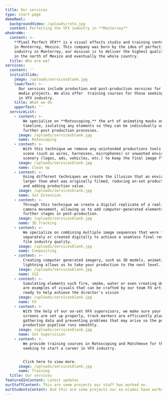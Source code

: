 ```yaml
---
title: Our services
type: start-page
demoReel:
  backgroundVideo: /uploads/roto.jpg
  content: Perfecting the VFX industry in **Monterrey**
whoAreWe:
  content: >-
    **Pixel Perfect VFX** is a visual effects studio and training center based
    in Monterrey, Mexico. This company was born by the idea of perfecting the
    industry in Monterrey, our mission is to deliver the highest quality product
    in the north of Mexico and eventually the whole country.
  title: Who are we?
services:
  content: ''
  initialSlide:
    image: /uploads/servicesblank.jpg
    lowerText: >-
      Our services include production and post-production services for visual
      media projects. We also offer  training courses for those seeking a career
      in VFX industry. 
    title: What we do
    upperText: ''
  serviceList:
    - content: >-
        We specialize on **Rotoscoping,** the art of animating masks on a
        timeline, isolating any elements so they can be individually used in
        further post production processes.
      image: /uploads/servicesblank.jpg
      name: Rotoscoping
    - content: >-
        With this technique we remove any unintended productions tools from a
        scene (such as wires, harnesses, microphones) or unwanted environment
        scenery (logos, ads, vehicles, etc.) to keep the final image flawless.
      image: /uploads/servicesblank.jpg
      name: Clean up
    - content: >-
        Using different techniques we create the illusion that an environment is
        larger than what was originally filmed, reducing on-set production costs
        and adding production value.
      image: /uploads/servicesblank.jpg
      name: Set Extension
    - content: >-
        Through this technique we create a digital replicate of a real-life
        camera movement, allowing us to add computer-generated elements during
        further stages in post-production.
      image: /uploads/servicesblank.jpg
      name: 3D Tracking
    - content: >-
        We specialize on combining multiple image sequences that were filmed
        separately or created digitally to achieve a seamless final result with
        film industry quality.
      image: /uploads/servicesblank.jpg
      name: Compositing
    - content: >-
        Creating computer generated imagery, such as 3D models, animations and
        lightning allows us to take your production to the next level.
      image: /uploads/servicesblank.jpg
      name: CGI
    - content: >-
        Simulating elements such fire, smoke, water or even creating destruction
        are examples of visuals that can be crafted by our team FX artists,
        ready to help achieve the director's vision
      image: /uploads/servicesblank.jpg
      name: FX
    - content: >-
        With the help of our on-set VFX supervisors, we make sure your green
        screens are set up properly, track markers are efficiently placed, while
        gathering data and preventing problems that may arise so the post
        production pipeline runs smoothly.
      image: /uploads/servicesblank.jpg
      name: Set Supervision
    - content: >-
        We provide training courses in Rotoscoping and Matchmove for those
        seeking to start a career in VFX industry.


        Click here to view more.
      image: /uploads/servicesblank.jpg
      name: Training
  title: Our services
featuredInContent: Latest updates
ourStaffContent: This are some projects our staff has worked on.
ourStudentsContent: And this are some projects our ex-alumni have worked on.
---
```


